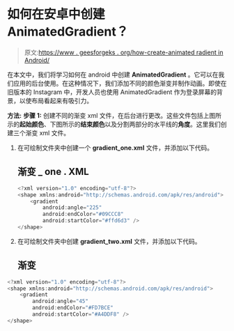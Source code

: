 # 如何在安卓中创建 AnimatedGradient？

> 原文:[https://www . geesforgeks . org/how-create-animated radient in Android/](https://www.geeksforgeeks.org/how-to-create-animatedgradient-in-android/)

在本文中，我们将学习如何在 android 中创建 **AnimatedGradient** 。它可以在我们应用的后台使用。在这种情况下，我们添加不同的颜色渐变并制作动画。即使在旧版本的 Instagram 中，开发人员也使用 AnimatedGradient 作为登录屏幕的背景，以使布局看起来有吸引力。

**方法:**
**步骤 1:** 创建不同的渐变 xml 文件，在后台进行更改。这些文件包括上图所示的**起始颜色**、下图所示的**结束颜色**以及分割两部分的水平线的**角度**。这里我们创建三个渐变 xml 文件。

1.  在可绘制文件夹中创建一个 **gradient_one.xml** 文件，并添加以下代码。

    ## 渐变 _ one . XML

    ```java
    <?xml version="1.0" encoding="utf-8"?>
    <shape xmlns:android="http://schemas.android.com/apk/res/android">
        <gradient
            android:angle="225"
            android:endColor="#09CCC8"
            android:startColor="#ffd6d3" />
    </shape>
    ```

2.  在可绘制文件夹中创建 **gradient_two.xml** 文件，并添加以下代码。

    ## 渐变

```java
<?xml version="1.0" encoding="utf-8"?>
<shape xmlns:android="http://schemas.android.com/apk/res/android">
    <gradient
        android:angle="45"
        android:endColor="#FD7BCE"
        android:startColor="#A4DDF8" />
</shape>
```